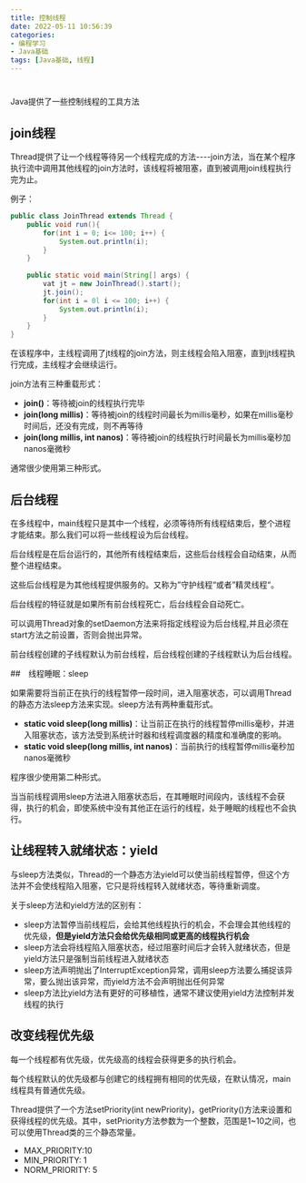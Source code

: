 ```yaml
---
title: 控制线程
date: 2022-05-11 10:56:39
categories: 
- 编程学习
- Java基础
tags: [Java基础, 线程]
---
```




# 

Java提供了一些控制线程的工具方法



## join线程

Thread提供了让一个线程等待另一个线程完成的方法----join方法，当在某个程序执行流中调用其他线程的join方法时，该线程将被阻塞，直到被调用join线程执行完为止。

例子：

```java
public class JoinThread extends Thread {
    public void run(){
        for(int i = 0; i<= 100; i++) {
            System.out.println(i);
        }
    }
    
    public static void main(String[] args) {
        vat jt = new JoinThread().start();
        jt.join();
        for(int i = 0l i <= 100; i++) {
            System.out.println(i);
        }
    }
}
```

在该程序中，主线程调用了jt线程的join方法，则主线程会陷入阻塞，直到jt线程执行完成，主线程才会继续运行。



join方法有三种重载形式：

- **join()**：等待被join的线程执行完毕
- **join(long millis)**：等待被join的线程时间最长为millis毫秒，如果在millis毫秒时间后，还没有完成，则不再等待
- **join(long millis, int nanos)**：等待被join的线程执行时间最长为millis毫秒加nanos毫微秒

通常很少使用第三种形式。



## 后台线程

在多线程中，main线程只是其中一个线程，必须等待所有线程结束后，整个进程才能结束。那么我们可以将一些线程设为后台线程。

后台线程是在后台运行的，其他所有线程结束后，这些后台线程会自动结束，从而整个进程结束。

这些后台线程是为其他线程提供服务的。又称为”守护线程“或者”精灵线程“。

后台线程的特征就是如果所有前台线程死亡，后台线程会自动死亡。

可以调用Thread对象的setDaemon方法来将指定线程设为后台线程,并且必须在start方法之前设置，否则会抛出异常。

前台线程创建的子线程默认为前台线程，后台线程创建的子线程默认为后台线程。



##　线程睡眠：sleep

如果需要将当前正在执行的线程暂停一段时间，进入阻塞状态，可以调用Thread的静态方法sleep方法来实现。sleep方法有两种重载形式。

- **static void sleep(long millis)**：让当前正在执行的线程暂停millis毫秒，并进入阻塞状态，该方法受到系统计时器和线程调度器的精度和准确度的影响。
- **static void sleep(long millis, int nanos)**：当前执行的线程暂停millis毫秒加nanos毫微秒

程序很少使用第二种形式。

当当前线程调用sleep方法进入阻塞状态后，在其睡眠时间段内，该线程不会获得，执行的机会，即使系统中没有其他正在运行的线程，处于睡眠的线程也不会执行。

## 让线程转入就绪状态：yield

与sleep方法类似，Thread的一个静态方法yield可以使当前线程暂停，但这个方法并不会使线程陷入阻塞，它只是将线程转入就绪状态，等待重新调度。



关于sleep方法和yield方法的区别有：

- sleep方法暂停当前线程后，会给其他线程执行的机会，不会理会其他线程的优先级，**但是yield方法只会给优先级相同或更高的线程执行机会**
- sleep方法会将线程陷入阻塞状态，经过阻塞时间后才会转入就绪状态，但是yield方法只是强制当前线程进入就绪状态
- sleep方法声明抛出了InterruptException异常，调用sleep方法要么捕捉该异常，要么抛出该异常，而yield方法不会声明抛出任何异常
- sleep方法比yield方法有更好的可移植性，通常不建议使用yield方法控制并发线程的执行

## 改变线程优先级

每一个线程都有优先级，优先级高的线程会获得更多的执行机会。

每个线程默认的优先级都与创建它的线程拥有相同的优先级，在默认情况，main线程具有普通优先级。

Thread提供了一个方法setPriority(int newPriority)，getPriority()方法来设置和获得线程的优先级。其中，setPriority方法参数为一个整数，范围是1~10之间，也可以使用Thread类的三个静态常量。

- MAX_PRIORITY:10
- MIN_PRIORITY: 1
- NORM_PRIORITY: 5

